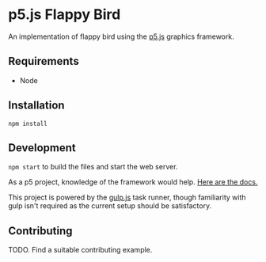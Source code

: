 # p5.js Flappy Bird

An implementation of flappy bird using the [p5.js](https://p5js.org) graphics framework. 

## Requirements

- Node

## Installation

`npm install`

## Development

`npm start` to build the files and start the web server.

As a p5 project, knowledge of the framework would help. [Here are the docs.](https://p5js.org/reference)

This project is powered by the [gulp.js](https://gulpjs.com/) task runner, though familiarity with gulp isn't required as the current setup should be satisfactory.

## Contributing

TODO. Find a suitable contributing example.
